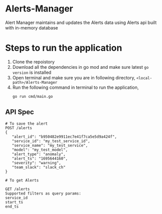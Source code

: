 # Alerts-Manager

Alert Manager maintains and updates the Alerts data using Alerts api built with in-memory database

# Steps to run the application

1. Clone the repoistory
2. Download all the dependencies in go mod and make sure latest ```go version``` is installed
3. Open terminal and make sure you are in following directory,
    ```<local-path>/Alerts-Manager```
4. Run the following command in terminal to run the application,
    ```bash
    go run cmd/main.go
    ```

## API Spec
```
# To save the alert
POST /alerts
{
   "alert_id": "b950482e9911ec7e41f7ca5e5d9a424f",
   "service_id": "my_test_service_id",
   "service_name": "my_test_service",
   "model": "my_test_model",
   "alert_type": "anomaly",
   "alert_ts": "1695644160",
   "severity": "warning",
   "team_slack": "slack_ch"
}

# To get Alerts

GET /alerts
Supported filters as query params:
service_id
start_ts
end_ts
```
